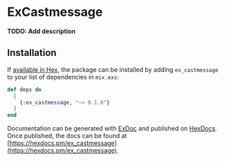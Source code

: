 # ExCastmessage

**TODO: Add description**

## Installation

If [available in Hex](https://hex.pm/docs/publish), the package can be installed
by adding `ex_castmessage` to your list of dependencies in `mix.exs`:

```elixir
def deps do
  [
    {:ex_castmessage, "~> 0.1.0"}
  ]
end
```

Documentation can be generated with [ExDoc](https://github.com/elixir-lang/ex_doc)
and published on [HexDocs](https://hexdocs.pm). Once published, the docs can
be found at [https://hexdocs.pm/ex_castmessage](https://hexdocs.pm/ex_castmessage).

